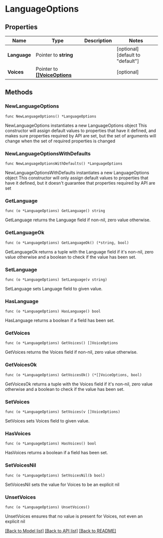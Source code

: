 # LanguageOptions

## Properties

Name | Type | Description | Notes
------------ | ------------- | ------------- | -------------
**Language** | Pointer to **string** |  | [optional] [default to "default"]
**Voices** | Pointer to [**[]VoiceOptions**](VoiceOptions.md) |  | [optional] 

## Methods

### NewLanguageOptions

`func NewLanguageOptions() *LanguageOptions`

NewLanguageOptions instantiates a new LanguageOptions object
This constructor will assign default values to properties that have it defined,
and makes sure properties required by API are set, but the set of arguments
will change when the set of required properties is changed

### NewLanguageOptionsWithDefaults

`func NewLanguageOptionsWithDefaults() *LanguageOptions`

NewLanguageOptionsWithDefaults instantiates a new LanguageOptions object
This constructor will only assign default values to properties that have it defined,
but it doesn't guarantee that properties required by API are set

### GetLanguage

`func (o *LanguageOptions) GetLanguage() string`

GetLanguage returns the Language field if non-nil, zero value otherwise.

### GetLanguageOk

`func (o *LanguageOptions) GetLanguageOk() (*string, bool)`

GetLanguageOk returns a tuple with the Language field if it's non-nil, zero value otherwise
and a boolean to check if the value has been set.

### SetLanguage

`func (o *LanguageOptions) SetLanguage(v string)`

SetLanguage sets Language field to given value.

### HasLanguage

`func (o *LanguageOptions) HasLanguage() bool`

HasLanguage returns a boolean if a field has been set.

### GetVoices

`func (o *LanguageOptions) GetVoices() []VoiceOptions`

GetVoices returns the Voices field if non-nil, zero value otherwise.

### GetVoicesOk

`func (o *LanguageOptions) GetVoicesOk() (*[]VoiceOptions, bool)`

GetVoicesOk returns a tuple with the Voices field if it's non-nil, zero value otherwise
and a boolean to check if the value has been set.

### SetVoices

`func (o *LanguageOptions) SetVoices(v []VoiceOptions)`

SetVoices sets Voices field to given value.

### HasVoices

`func (o *LanguageOptions) HasVoices() bool`

HasVoices returns a boolean if a field has been set.

### SetVoicesNil

`func (o *LanguageOptions) SetVoicesNil(b bool)`

 SetVoicesNil sets the value for Voices to be an explicit nil

### UnsetVoices
`func (o *LanguageOptions) UnsetVoices()`

UnsetVoices ensures that no value is present for Voices, not even an explicit nil

[[Back to Model list]](../README.md#documentation-for-models) [[Back to API list]](../README.md#documentation-for-api-endpoints) [[Back to README]](../README.md)


